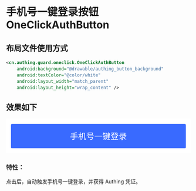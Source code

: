 # 手机号一键登录按钮 OneClickAuthButton

## 布局文件使用方式

```xml
<cn.authing.guard.oneclick.OneClickAuthButton
    android:background="@drawable/authing_button_background"
    android:textColor="@color/white"
    android:layout_width="match_parent"
    android:layout_height="wrap_content" />
```

## 效果如下

![](./images/oneclick_button.png)

### 特性：

点击后，自动触发手机号一键登录，并获得 Authing 凭证。

<br>

